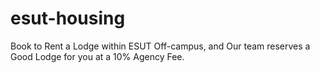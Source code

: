 # esut-housing
Book to Rent a Lodge within ESUT Off-campus, and Our team reserves a Good Lodge for you at a 10% Agency Fee.
